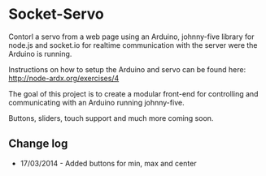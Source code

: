 Socket-Servo
============

Contorl a servo from a web page using an Arduino, johnny-five library 
for node.js and socket.io for realtime communication with the server 
were the Arduino is running.

Instructions on how to setup the Arduino and servo can be found here:
http://node-ardx.org/exercises/4

The goal of this project is to create a modular front-end for controlling
and communicating with an Arduino running johnny-five.

Buttons, sliders, touch support and much more coming soon. 

Change log
-------------
* 17/03/2014 - Added buttons for min, max and center
